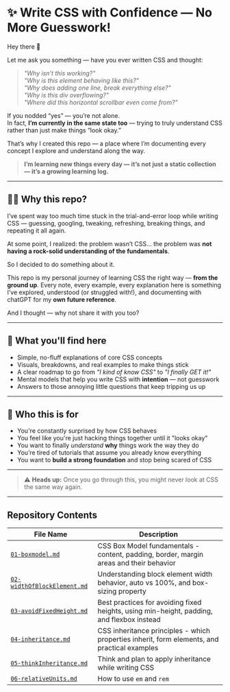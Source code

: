 # ✨ Write CSS with Confidence — No More Guesswork!

Hey there 👋

Let me ask you something — have you ever written CSS and thought:

> _"Why isn’t this working?"_  
> _"Why is this element behaving like this?"_  
> _"Why does adding one line, break everything else?"_  
> _"Why is this div overflowing?"_  
> _"Where did this horizontal scrollbar even come from?"_

If you nodded “yes” — you’re not alone.  
In fact, **I’m currently in the same state too** — trying to truly understand CSS rather than just make things “look okay.”

That’s why I created this repo — a place where I’m documenting every concept I explore and understand along the way.

> **I’m learning new things every day — it’s not just a static collection — it’s a growing learning log.**

---

## 🙋‍♂️ Why this repo?

I’ve spent way too much time stuck in the trial-and-error loop while writing CSS — guessing, googling, tweaking, refreshing, breaking things, and repeating it all again.

At some point, I realized: the problem wasn’t CSS... the problem was **not having a rock-solid understanding of the fundamentals**.

So I decided to do something about it.

This repo is my personal journey of learning CSS the right way — **from the ground up**. Every note, every example, every explanation here is something I’ve explored, understood (or struggled with!), and documenting with chatGPT for my **own future reference**.

And I thought — why not share it with you too?

---

## 🧠 What you'll find here

- Simple, no-fluff explanations of core CSS concepts  
- Visuals, breakdowns, and real examples to make things stick  
- A clear roadmap to go from _"I kind of know CSS"_ to _"I finally GET it!"_  
- Mental models that help you write CSS with **intention** — not guesswork  
- Answers to those annoying little questions that keep tripping us up

---

## 👀 Who this is for

- You're constantly surprised by how CSS behaves  
- You feel like you're just hacking things together until it "looks okay"  
- You want to finally _understand_ **why** things work the way they do  
- You’re tired of tutorials that assume you already know everything  
- You want to **build a strong foundation** and stop being scared of CSS

---

> ⚠️ **Heads up:** Once you go through this, you might never look at CSS the same way again.

---

## Repository Contents

| File Name | Description |
|-----------|-------------|
| [`01-boxmodel.md`](https://github.com/hiimvikash/css/blob/main/01-boxmodel.md) | CSS Box Model fundamentals - content, padding, border, margin areas and their behavior |
| [`02-widthOfBlockElement.md`](https://github.com/hiimvikash/css/blob/main/02-widthOfBlockElement.md) | Understanding block element width behavior, auto vs 100%, and box-sizing property |
| [`03-avoidFixedHeight.md`](https://github.com/hiimvikash/css/blob/main/03-avoidFixedHeight.md) | Best practices for avoiding fixed heights, using min-height, padding, and flexbox instead |
| [`04-inheritance.md`](https://github.com/hiimvikash/css/blob/main/04-inheritance.md) | CSS inheritance principles - which properties inherit, form elements, and practical examples |
| [`05-thinkInheritance.md`](https://github.com/hiimvikash/css/blob/main/05-thinkInheritence.md) | Think and plan to apply inheritance while writing CSS |
| [`06-relativeUnits.md`](https://github.com/hiimvikash/css/blob/main/06-relativeUnits.md) | How to use `em` and `rem` |



